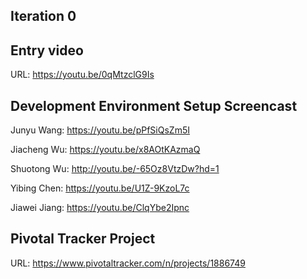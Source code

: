 ## Iteration 0

Entry video
---
URL: https://youtu.be/0qMtzclG9Is

Development Environment Setup Screencast
---
Junyu Wang: https://youtu.be/pPfSiQsZm5I

Jiacheng Wu: https://youtu.be/x8AOtKAzmaQ

Shuotong Wu: http://youtu.be/-65Oz8VtzDw?hd=1

Yibing Chen: https://youtu.be/U1Z-9KzoL7c

Jiawei Jiang: https://youtu.be/ClqYbe2Ipnc

Pivotal Tracker Project
---
URL: https://www.pivotaltracker.com/n/projects/1886749

